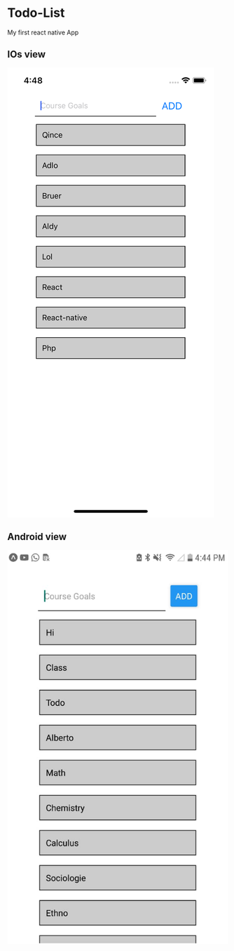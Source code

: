 # Todo-List 
My first react native App

## IOs view

<img src="./ios.png" alt="ios">

## Android view

<img src="./android.jpeg" alt="ios">